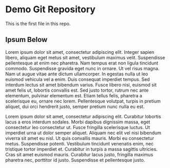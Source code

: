 # Demo Git Repository

This is the first file in this repo.

## Ipsum Below

Lorem ipsum dolor sit amet, consectetur adipiscing elit. Integer sapien libero, aliquam eget metus sit amet, vestibulum maximus velit. Suspendisse pellentesque at enim nec pharetra. Nam tempus erat non ligula tincidunt commodo. Suspendisse gravida eget nunc in ornare. Ut vel risus magna. Nam ut augue vitae ante dictum ullamcorper. In egestas nulla ut leo euismod vehicula vel a enim. Duis consequat imperdiet tempus. Sed interdum lectus sit amet bibendum varius. Fusce libero nisi, euismod sit amet felis ut, lobortis convallis est. Sed justo tortor, rutrum nec ante elementum, pulvinar elementum est. Etiam tellus felis, pharetra a scelerisque eu, ornare nec lorem. Pellentesque volutpat, turpis in pretium aliquet, dui orci hendrerit justo, semper pretium nunc nulla eu est.

Lorem ipsum dolor sit amet, consectetur adipiscing elit. Curabitur lobortis lacus a eros interdum sodales. Morbi dapibus dignissim massa, eget consectetur leo consectetur ut. Fusce fringilla scelerisque luctus. Ut imperdiet urna ut dolor semper aliquet. Aliquam nec elit vel nisi bibendum viverra sit amet eu nisl. Ut quis convallis mauris. Morbi eu consectetur metus. Suspendisse potenti. Vestibulum tincidunt venenatis enim, nec tristique tortor imperdiet et. Curabitur in turpis a massa sagittis ultricies. Cras sit amet euismod mauris. Curabitur lacus justo, fringilla maximus pharetra nec, porttitor id justo. Suspendisse et pellentesque justo.

